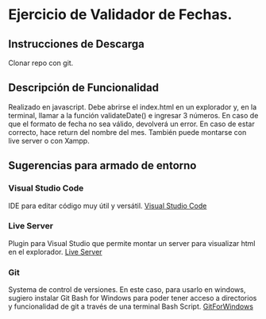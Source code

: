 # Ejercicio de Validador de Fechas.

## Instrucciones de Descarga
Clonar repo con git.

## Descripción de Funcionalidad
Realizado en javascript. Debe abrirse el index.html en un explorador y, en la terminal, llamar a la función validateDate() e ingresar 3 números. En caso de que el formato de fecha no sea válido, devolverá un error. En caso de estar correcto, hace return del nombre del mes.
También puede montarse con live server o con Xampp.

## Sugerencias para armado de entorno

### Visual Studio Code
IDE para editar código muy útil y versátil. 
[Visual Studio Code](https://code.visualstudio.com/)

### Live Server
Plugin para Visual Studio que permite montar un server para visualizar html en el explorador.
[Live Server](https://marketplace.visualstudio.com/items?itemName=ritwickdey.LiveServer)

### Git
Systema de control de versiones. En este caso, para usarlo en windows, sugiero instalar Git Bash for Windows para poder tener acceso a directorios y funcionalidad de git a través de una terminal Bash Script.
[GitForWindows](https://gitforwindows.org/)
